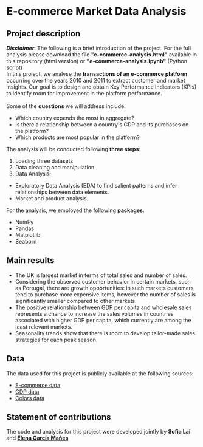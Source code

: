 # E-commerce Market Data Analysis 

## Project description
_**Disclaimer**_: The following is a brief introduction of the project. For the full analysis please download the file **"e-commerce-analysis.html"** available in this repository (html version) or **"e-commerce-analysis.ipynb"** (Python script)
<br>
In this project, we analyse the **transactions of an e-commerce platform** occurring over the years 2010 and 2011 to extract customer and market insights. Our goal is to design and obtain Key Performance Indicators (KPIs) to identify room for improvement in the platform performance.  
<br> Some of the **questions** we will address include:
- Which country expends the most in aggregate?
- Is there a relationship between a country's GDP and its purchases on the platform?
- Which products are most popular in the platform?

The analysis will be conducted following **three steps**:
1. Loading three datasets
2. Data cleaning and manipulation
3. Data Analysis:
  - Exploratory Data Analysis (EDA) to find salient patterns and infer relationships between data elements.
  - Market and product analysis.
  
For the analysis, we employed the following **packages**:

- NumPy
- Pandas
- Matplotlib
- Seaborn

## Main results 
- The UK is largest market in terms of total sales and number of sales.
- Considering the observed customer behavior in certain markets, such as Portugal, there are growth opportunities: in such markets customers tend to purchase more expensive items, however the number of sales is significantly smaller compared to other markets.
- The positive relationship between GDP per capita and wholesale sales represents a chance to increase the sales volumes in countries associated with higher GDP per capita, which currently are among the least relevant markets.
- Seasonality trends show that there is room to develop tailor-made sales strategies for each peak season.

## Data 
The data used for this project is publicly available at the following sources: 
- [E-commerce data](https://archive-beta.ics.uci.edu/ml/datasets/online+retail)
- [GDP data](https://data.worldbank.org/indicator/NY.GDP.PCAP.CD) 
- [Colors data](https://data.world/dilumr/color-names)

## Statement of contributions 
The code and analysis for this project were developed jointly by **Sofia Lai** and **[Elena García Mañes](https://github.com/ElenaGarciaManes)**

